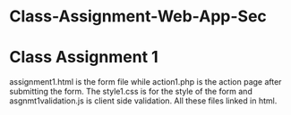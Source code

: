 # Class-Assignment-Web-App-Sec
# Class Assignment 1
assignment1.html is the form file while action1.php is the action page after submitting the form. The style1.css is for the style of the form and asgnmt1validation.js is client side validation. All these files linked in html.
